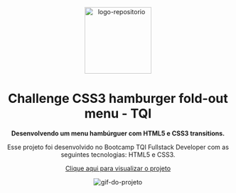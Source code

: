<p align="center"> <img src="https://user-images.githubusercontent.com/96539606/197377915-99752e4c-cdae-4fbf-a049-43f8c2761277.png" alt="logo-repositorio" height="150" widht="150" /></center>

<h1 align="center"> Challenge CSS3 hamburger fold-out menu - TQI </h1>

<p align="center"><strong> Desenvolvendo um menu hambúrguer com HTML5 e CSS3 transitions.</strong></center>

<p align="center"> Esse projeto foi desenvolvido no  Bootcamp TQI Fullstack Developer com as seguintes tecnologias: HTML5 e CSS3.</center>
<p align="center"><a href="https://tqi-challenge-menu.vercel.app/" target="_blank">Clique aqui para visualizar o projeto</a></center>
<p align="center">
<img src="https://user-images.githubusercontent.com/96539606/199114607-2313ecc3-67e2-4326-92c1-56b75e00bf72.gif" alt="gif-do-projeto" /></center>

